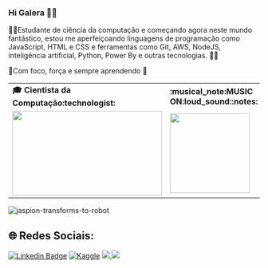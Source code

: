 ### Hi Galera 👋😃

🧑‍🎓Estudante de ciência da computação e começando agora neste mundo fantástico, estou me aperfeiçoando linguagens de programação como JavaScript, HTML e CSS e ferramentas como Git, AWS, NodeJS, inteligência artificial, Python, Power By e outras tecnologias. 🧑‍💻

💪Com foco, força e sempre aprendendo :metal:


  <table>
    <tr>
      <td>
        <b>🎓 Cientista da Computação:technologist:</b>
      </td>
      <td>
        <b>:musical_note:MUSIC ON:loud_sound::notes:</b>
      </td>
    </tr>
    <tr>
      <td>
        <img src="https://apilgriminnarnia.files.wordpress.com/2018/09/legally-blonde-laptop-e1536078931635.jpg" width="300px" height="170px">
      </td>
      <td>
<img src="https://octodex.github.com/images/daftpunktocat-thomas.gif" height="160px" width="160px"> 
   </td>
    </tr>
  </table>
</div>

  ![jaspion-transforms-to-robot](https://user-images.githubusercontent.com/122241152/212807420-bc33dc1f-c7b6-4aae-bf09-405500291e6b.gif)

</div>

## 🌐 Redes Sociais: <br>


<div>
 
  [![Linkedin Badge](https://img.shields.io/badge/LinkedIn-0077B5?style=for-the-badge&logo=linkedin&logoColor=white)](https://www.linkedin.com/in/cosmealcantara/) 
  [![Kaggle](https://img.shields.io/badge/kaggle-blue?style=for-the-badge)](https://www.kaggle.com/jaspionalex)
  <a href = "mailto:alcantara.ale@outlook.com"><img src="https://img.shields.io/badge/-Email-%23333?style=for-the-badge&logo=gmail&logoColor=white" target="_blank">
  <a href="https://linktr.ee/cosmealcantara" target="_blank"><img src="https://img.shields.io/badge/-Linktree-%23E4405F?style=for-the-badge&logo=linktree&logoColor=white" target="_blank"></a>
  </a>  
 
</div>

